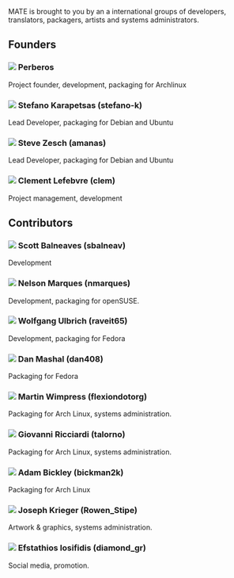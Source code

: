 <!--
.. link:
.. description:
.. tags: 
.. date: 2011-12-05 07:25:21
.. title: Team
.. slug: team
-->

MATE is brought to you by an a international groups of developers,
translators, packagers, artists and systems administrators.

## Founders

### ![](http://mate-desktop.org/artwork/flags/32/Argentina.png) Perberos

Project founder, development, packaging for Archlinux

### ![](http://mate-desktop.org/artwork/flags/32/Italy.png) Stefano Karapetsas (stefano-k)

Lead Developer, packaging for Debian and Ubuntu

### ![](http://mate-desktop.org/artwork/flags/32/USA.png) Steve Zesch (amanas)

Lead Developer, packaging for Debian and Ubuntu

### ![](http://mate-desktop.org/artwork/flags/32/France.png) Clement Lefebvre (clem)

Project management, development

## Contributors

### ![](http://mate-desktop.org/artwork/flags/32/Canada.png) Scott Balneaves (sbalneav)

Development

### ![](http://mate-desktop.org/artwork/flags/32/Portugal.png) Nelson Marques (nmarques)

Development, packaging for openSUSE.

### ![](http://mate-desktop.org/artwork/flags/32/Germany.png) Wolfgang Ulbrich (raveit65)

Development, packaging for Fedora

### ![](http://mate-desktop.org/artwork/flags/32/USA.png) Dan Mashal (dan408)

Packaging for Fedora

### ![](http://mate-desktop.org/artwork/flags/32/United%20Kingdom\(Great%20Britain\).png) Martin Wimpress (flexiondotorg)

Packaging for Arch Linux, systems administration.

### ![](http://mate-desktop.org/artwork/flags/32/Italy.png) Giovanni Ricciardi (talorno)

Packaging for Arch Linux, systems administration.

### ![](http://mate-desktop.org/artwork/flags/32/USA.png) Adam Bickley (bickman2k)

Packaging for Arch Linux

### ![](http://mate-desktop.org/artwork/flags/32/USA.png) Joseph Krieger (Rowen_Stipe)

Artwork & graphics, systems administration.

### ![](http://mate-desktop.org/artwork/flags/32/Greece.png) Efstathios Iosifidis (diamond_gr)

Social media, promotion.
